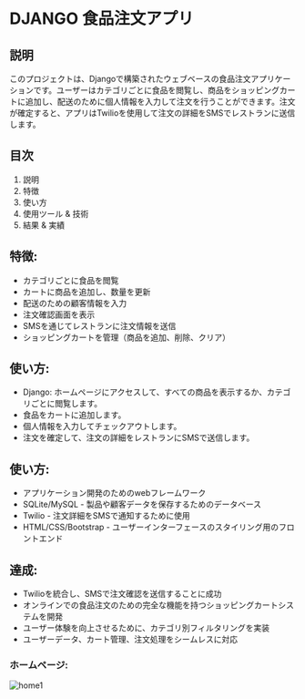 # DJANGO 食品注文アプリ

## 説明
このプロジェクトは、Djangoで構築されたウェブベースの食品注文アプリケーションです。ユーザーはカテゴリごとに食品を閲覧し、商品をショッピングカートに追加し、配送のために個人情報を入力して注文を行うことができます。注文が確定すると、アプリはTwilioを使用して注文の詳細をSMSでレストランに送信します。

## 目次
1. 説明
2. 特徴
3. 使い方
4. 使用ツール & 技術
5. 結果 & 実績

## 特徴:
- カテゴリごとに食品を閲覧
- カートに商品を追加し、数量を更新
- 配送のための顧客情報を入力
- 注文確認画面を表示
- SMSを通じてレストランに注文情報を送信
- ショッピングカートを管理（商品を追加、削除、クリア）

## 使い方:
- Django: ホームページにアクセスして、すべての商品を表示するか、カテゴリごとに閲覧します。
- 食品をカートに追加します。
- 個人情報を入力してチェックアウトします。
- 注文を確定して、注文の詳細をレストランにSMSで送信します。

## 使い方:
- アプリケーション開発のためのwebフレームワーク
- SQLite/MySQL - 製品や顧客データを保存するためのデータベース
- Twilio - 注文詳細をSMSで通知するために使用
- HTML/CSS/Bootstrap - ユーザーインターフェースのスタイリング用のフロントエンド
  
## 達成:
- Twilioを統合し、SMSで注文確認を送信することに成功
- オンラインでの食品注文のための完全な機能を持つショッピングカートシステムを開発
- ユーザー体験を向上させるために、カテゴリ別フィルタリングを実装
- ユーザーデータ、カート管理、注文処理をシームレスに対応

### ホームページ:
  ![home1](https://github.com/user-attachments/assets/d6958d67-f5df-4e87-9821-45317b6e2032)


    
   
    




